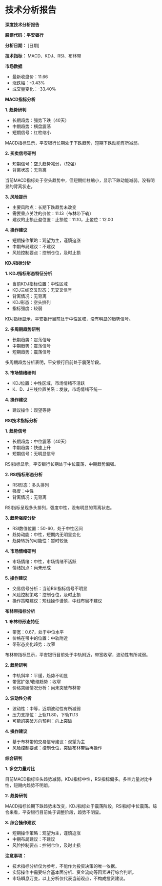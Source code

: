 # 技术分析报告

**深度技术分析报告**

**股票代码：平安银行**

**分析日期：** [日期]

**技术指标：** MACD、KDJ、RSI、布林带

**市场数据**

* 最新收盘价：11.66
* 涨跌幅：-0.43%
* 成交量变化：-33.40%

**MACD指标分析**

**1. 趋势研判**

* 长期趋势：强势下跌（40天）
* 中期趋势：横盘震荡
* 短期信号：红柱缩小

MACD指标显示，平安银行长期处于下跌趋势，短期下跌动能有所减弱。

**2. 买卖信号研判**

* 短期信号：空头趋势减弱，（较强）
* 背离状态：无背离

当前MACD指标处于空头趋势中，但短期红柱缩小，显示下跌动能减弱。没有明显的背离状态。

**3. 风险提示**

* 主要风险点：长期下跌趋势未改变
* 需要重点关注的价位：11.13（布林带下轨）
* 建议的止损止盈位置：止损位：11.10，止盈位：12.00

**4. 操作建议**

* 短期操作策略：观望为主，谨慎追涨
* 中期布局建议：不建议
* 风险控制要点：控制仓位，及时止损

**KDJ指标分析**

**1. KDJ指标形态特征分析**

* 当前KDJ指标位置：中性区域
* KDJ三线交叉形态：无交叉信号
* 背离情况：无背离
* KDJ形态：空头排列
* 指标强度：较弱

KDJ指标显示，平安银行目前处于中性区域，没有明显的趋势信号。

**2. 多周期趋势研判**

* 长期趋势：震荡信号
* 中期趋势：震荡信号
* 短期趋势：震荡信号

多周期趋势分析表明，平安银行目前处于震荡阶段。

**3. 市场情绪研判**

* KDJ位置：中性区域，市场情绪不活跃
* K、D、J三线位置关系：发散，市场情绪不统一

**4. 操作建议**

* 建议操作：观望等待

**RSI技术指标分析**

**1. 趋势信号**

* 长期趋势：中位震荡（40天）
* 中期趋势：快速上升
* 短期信号：无明显信号

RSI指标显示，平安银行长期处于中位震荡，中期趋势偏强。

**2. RSI指标形态分析**

* RSI形态：多头排列
* 强度：中性
* 背离情况：无背离

RSI指标呈现多头排列，强度中性，没有明显的背离状态。

**3. 趋势强度分析**

* RSI数值位置：50-60，处于中性区间
* 趋势动能：中性，短期内无明显变化
* 趋势转折的可能性：暂时较低

**4. 市场情绪研判**

* 市场情绪：中性，市场情绪不活跃
* 情绪拐点：尚未形成

**5. 操作建议**

* 交易信号分析：当前RSI指标信号不明显
* 风险控制策略：控制仓位，及时止损
* 操作策略建议：短线操作谨慎，中线布局不建议

**布林带指标分析**

**1. 布林带形态特征**

* 带宽：0.67，处于中位水平
* 价格在带中的位置：中轨附近
* 带形态变化趋势：收窄

布林带指标显示，平安银行目前处于中轨附近，带宽收窄，波动性有所减弱。

**2. 趋势研判**

* 中轨斜率：平缓，趋势不明显
* 带宽扩张/收缩趋势：收窄
* 价格突破情况分析：尚未突破布林带

**3. 波动性分析**

* 波动性：中等，近期波动性有所减弱
* 压力支撑位：上轨11.80，下轨11.13
* 可能的突破方向预判：向上突破

**4. 操作建议**

* 基于布林带的交易信号建议：观望为主
* 风险控制要点：控制仓位，突破布林带后再操作

**综合研判**

**1. 多空力量对比**

目前MACD指标空头趋势减弱，KDJ指标中性，RSI指标偏多。多空力量对比中性，短期内趋势不明朗。

**2. 趋势研判**

MACD指标长期下跌趋势未改变，KDJ指标处于震荡阶段，RSI指标中位震荡。综合来看，平安银行目前处于调整阶段，趋势不明显。

**3. 综合操作建议**

* 短期操作策略：观望为主，谨慎追涨
* 中期布局建议：不建议
* 风险控制要点：控制仓位，及时止损

**注意事项：**

* 技术指标分析仅为参考，不能作为投资决策的唯一依据。
* 实际操作中需要结合基本面分析、资金流向等因素进行综合判断。
* 市场瞬息万变，以上分析仅代表当前观点，不构成投资建议。